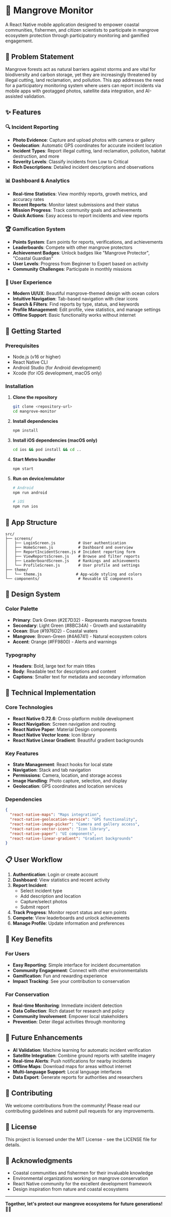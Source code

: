 # 🌿 Mangrove Monitor

A React Native mobile application designed to empower coastal communities, fishermen, and citizen scientists to participate in mangrove ecosystem protection through participatory monitoring and gamified engagement.

## 🎯 Problem Statement

Mangrove forests act as natural barriers against storms and are vital for biodiversity and carbon storage, yet they are increasingly threatened by illegal cutting, land reclamation, and pollution. This app addresses the need for a participatory monitoring system where users can report incidents via mobile apps with geotagged photos, satellite data integration, and AI-assisted validation.

## ✨ Features

### 🔍 Incident Reporting
- **Photo Evidence**: Capture and upload photos with camera or gallery
- **Geolocation**: Automatic GPS coordinates for accurate incident location
- **Incident Types**: Report illegal cutting, land reclamation, pollution, habitat destruction, and more
- **Severity Levels**: Classify incidents from Low to Critical
- **Rich Descriptions**: Detailed incident descriptions and observations

### 📊 Dashboard & Analytics
- **Real-time Statistics**: View monthly reports, growth metrics, and accuracy rates
- **Recent Reports**: Monitor latest submissions and their status
- **Mission Progress**: Track community goals and achievements
- **Quick Actions**: Easy access to report incidents and view reports

### 🏆 Gamification System
- **Points System**: Earn points for reports, verifications, and achievements
- **Leaderboards**: Compete with other mangrove protectors
- **Achievement Badges**: Unlock badges like "Mangrove Protector", "Coastal Guardian"
- **User Levels**: Progress from Beginner to Expert based on activity
- **Community Challenges**: Participate in monthly missions

### 📱 User Experience
- **Modern UI/UX**: Beautiful mangrove-themed design with ocean colors
- **Intuitive Navigation**: Tab-based navigation with clear icons
- **Search & Filters**: Find reports by type, status, and keywords
- **Profile Management**: Edit profile, view statistics, and manage settings
- **Offline Support**: Basic functionality works without internet

## 🚀 Getting Started

### Prerequisites
- Node.js (v16 or higher)
- React Native CLI
- Android Studio (for Android development)
- Xcode (for iOS development, macOS only)

### Installation

1. **Clone the repository**
   ```bash
   git clone <repository-url>
   cd mangrove-monitor
   ```

2. **Install dependencies**
   ```bash
   npm install
   ```

3. **Install iOS dependencies (macOS only)**
   ```bash
   cd ios && pod install && cd ..
   ```

4. **Start Metro bundler**
   ```bash
   npm start
   ```

5. **Run on device/emulator**
   ```bash
   # Android
   npm run android
   
   # iOS
   npm run ios
   ```

## 📱 App Structure

```
src/
├── screens/
│   ├── LoginScreen.js          # User authentication
│   ├── HomeScreen.js           # Dashboard and overview
│   ├── ReportIncidentScreen.js # Incident reporting form
│   ├── ViewReportsScreen.js    # Browse and filter reports
│   ├── LeaderboardScreen.js    # Rankings and achievements
│   └── ProfileScreen.js        # User profile and settings
├── theme/
│   └── theme.js               # App-wide styling and colors
└── components/                 # Reusable UI components
```

## 🎨 Design System

### Color Palette
- **Primary**: Dark Green (#2E7D32) - Represents mangrove forests
- **Secondary**: Light Green (#8BC34A) - Growth and sustainability
- **Ocean**: Blue (#1976D2) - Coastal waters
- **Mangrove**: Brown-Green (#4A6741) - Natural ecosystem colors
- **Accent**: Orange (#FF9800) - Alerts and warnings

### Typography
- **Headers**: Bold, large text for main titles
- **Body**: Readable text for descriptions and content
- **Captions**: Smaller text for metadata and secondary information

## 🔧 Technical Implementation

### Core Technologies
- **React Native 0.72.6**: Cross-platform mobile development
- **React Navigation**: Screen navigation and routing
- **React Native Paper**: Material Design components
- **React Native Vector Icons**: Icon library
- **React Native Linear Gradient**: Beautiful gradient backgrounds

### Key Features
- **State Management**: React hooks for local state
- **Navigation**: Stack and tab navigation
- **Permissions**: Camera, location, and storage access
- **Image Handling**: Photo capture, selection, and display
- **Geolocation**: GPS coordinates and location services

### Dependencies
```json
{
  "react-native-maps": "Maps integration",
  "react-native-geolocation-service": "GPS functionality",
  "react-native-image-picker": "Camera and gallery access",
  "react-native-vector-icons": "Icon library",
  "react-native-paper": "UI components",
  "react-native-linear-gradient": "Gradient backgrounds"
}
```

## 📋 User Workflow

1. **Authentication**: Login or create account
2. **Dashboard**: View statistics and recent activity
3. **Report Incident**: 
   - Select incident type
   - Add description and location
   - Capture/select photos
   - Submit report
4. **Track Progress**: Monitor report status and earn points
5. **Compete**: View leaderboards and unlock achievements
6. **Manage Profile**: Update information and preferences

## 🌟 Key Benefits

### For Users
- **Easy Reporting**: Simple interface for incident documentation
- **Community Engagement**: Connect with other environmentalists
- **Gamification**: Fun and rewarding experience
- **Impact Tracking**: See your contribution to conservation

### For Conservation
- **Real-time Monitoring**: Immediate incident detection
- **Data Collection**: Rich dataset for research and policy
- **Community Involvement**: Empower local stakeholders
- **Prevention**: Deter illegal activities through monitoring

## 🔮 Future Enhancements

- **AI Validation**: Machine learning for automatic incident verification
- **Satellite Integration**: Combine ground reports with satellite imagery
- **Real-time Alerts**: Push notifications for nearby incidents
- **Offline Maps**: Download maps for areas without internet
- **Multi-language Support**: Local language interfaces
- **Data Export**: Generate reports for authorities and researchers

## 🤝 Contributing

We welcome contributions from the community! Please read our contributing guidelines and submit pull requests for any improvements.

## 📄 License

This project is licensed under the MIT License - see the LICENSE file for details.

## 🙏 Acknowledgments

- Coastal communities and fishermen for their invaluable knowledge
- Environmental organizations working on mangrove conservation
- React Native community for the excellent development framework
- Design inspiration from nature and coastal ecosystems

---

**Together, let's protect our mangrove ecosystems for future generations! 🌿🌊**
